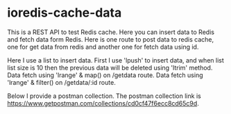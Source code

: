 # ioredis-cache-data

This is a REST API to test Redis cache. Here you can insert data to Redis and fetch data form Redis.
Here is one route to post data to redis cache, one for get data from redis and another one for fetch data using id.

Here I use a list to insert data. First I use 'lpush' to insert data,
and when list list size is 10 then the previous data will be deleted using 'ltrim' method.
Data fetch using 'lrange' & map() on /getdata route.
Data fetch using 'lrange' & filter() on /getdata/:id route.

Below I provide a postman collection.
The postman collection link is https://www.getpostman.com/collections/cd0cf47f6ecc8cd65c9d.
